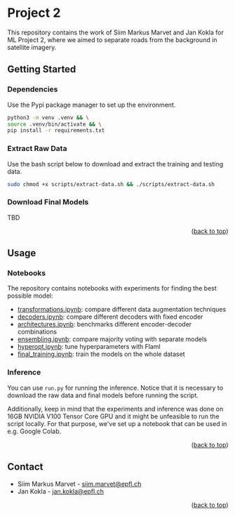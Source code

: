 <a name="readme-top"></a>

# Project 2

This repository contains the work of Siim Markus Marvet and Jan Kokla 
for ML Project 2, where we aimed to separate roads from the background 
in satellite imagery.

## Getting Started

### Dependencies

Use the Pypi package manager to set up the environment.

```bash
python3 -m venv .venv && \
source .venv/bin/activate && \
pip install -r requirements.txt
```

### Extract Raw Data

Use the bash script below to download and extract the training and testing data.

```bash
sudo chmod +x scripts/extract-data.sh && ./scripts/extract-data.sh
```

### Download Final Models

TBD

<p align="right">(<a href="#readme-top">back to top</a>)</p>


## Usage

### Notebooks

The repository contains notebooks with experiments for finding the best possible model:

- [transformations.ipynb](notebooks/transformations.ipynb): compare different data augmentation techniques
- [decoders.ipynb](notebooks/decoders.ipynb): compare different decoders with fixed encoder
- [architectures.ipynb](notebooks/architectures.ipynb): benchmarks different encoder-decoder combinations
- [ensembling.ipynb](notebooks/ensembling.ipynb): compare majority voting with separate models
- [hyperopt.ipynb](notebooks/hyperopt.ipynb): tune hyperparameters with Flaml
- [final_training.ipynb](notebooks/final_training.ipynb): train the models on the whole dataset

### Inference

You can use `run.py` for running the inference. Notice that it is necessary to 
download the raw data and final models before running the script. 

Additionally, keep in mind that the experiments and inference was done on 
16GB NVIDIA V100 Tensor Core GPU and it might be unfeasible to run the script locally. 
For that purpose, we've set up a notebook that can be used in e.g. Google Colab.

<p align="right">(<a href="#readme-top">back to top</a>)</p>

## Contact

- Siim Markus Marvet - [siim.marvet@epfl.ch](mailto:siim.marvet@epfl.ch)
- Jan Kokla - [jan.kokla@epfl.ch](mailto:jan.kokla@epfl.ch)

<p align="right">(<a href="#readme-top">back to top</a>)</p>